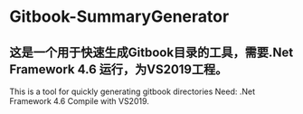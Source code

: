 # Gitbook-SummaryGenerator
这是一个用于快速生成Gitbook目录的工具，需要.Net Framework 4.6 运行，为VS2019工程。
--------
This is a tool for quickly generating gitbook directories
Need: .Net Framework 4.6
Compile with VS2019.